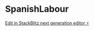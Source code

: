 # SpanishLabour

[Edit in StackBlitz next generation editor ⚡️](https://stackblitz.com/~/github.com/ITWASNOTG/SpanishLabour)